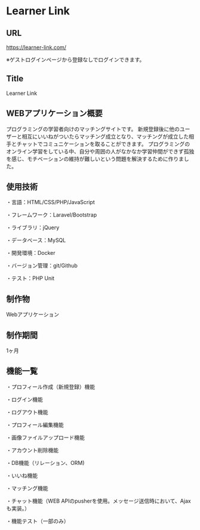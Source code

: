 # Learner Link

## URL

https://learner-link.com/

※ゲストログインページから登録なしでログインできます。

## Title

Learner Link

## WEBアプリケーション概要

プログラミングの学習者向けのマッチングサイトです。
新規登録後に他のユーザーと相互にいいねがついたらマッチング成立となり、マッチングが成立した相手とチャットでコミュニケーションを取ることができます。
プログラミングのオンライン学習をしている中、自分や周囲の人がなかなか学習仲間ができず孤独を感じ、モチベーションの維持が難しいという問題を解決するために作りました。

## 使用技術

・言語：HTML/CSS/PHP/JavaScript

・フレームワーク：Laravel/Bootstrap

・ライブラリ：jQuery

・データベース：MySQL

・開発環境：Docker

・バージョン管理：git/Github

・テスト：PHP Unit

## 制作物

Webアプリケーション

## 制作期間

1ヶ月

## 機能一覧

・プロフィール作成（新規登録）機能

・ログイン機能

・ログアウト機能

・プロフィール編集機能

・画像ファイルアップロード機能

・アカウント削除機能

・DB機能（リレーション、ORM)

・いいね機能

・マッチング機能

・チャット機能（WEB APIのpusherを使用。メッセージ送信時において、Ajaxも実装。）

・機能テスト（一部のみ）
